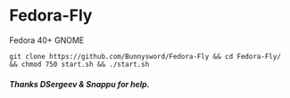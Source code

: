 # Fedora-Fly
Fedora 40+ GNOME
```
git clone https://github.com/Bunnysword/Fedora-Fly && cd Fedora-Fly/ && chmod 750 start.sh && ./start.sh
```
##### Thanks DSergeev & Snappu for help.
